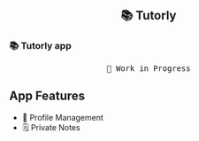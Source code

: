 <h2 align="center">
📚 Tutorly
</h2>
 <h3>
   📚 Tutorly app
  </h3>

<pre align="center">
🧪 Work in Progress
</pre>

## App Features

- 👱 Profile Management
- 🗒️ Private Notes
